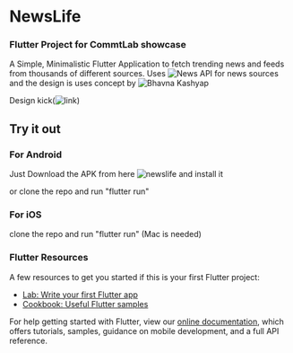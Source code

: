 # NewsLife
### Flutter Project for CommtLab showcase

A Simple, Minimalistic Flutter Application to fetch trending news and feeds from thousands of different sources. Uses ![News API](https://newsapi.org/) for news sources and the design is uses concept by ![Bhavna Kashyap](https://dribbble.com/bhavnakashyap)

Design kick(![link](https://dribbble.com/shots/11975184-Bloglife-News-App))

## Try it out

### For Android
Just Download the APK from here ![newslife](https://drive.google.com/file/d/1MUm-EWF2opn0axpGyoU5Bq-AThL43vyN/view?usp=sharing) and install it

or clone the repo and run "flutter run"

### For iOS

clone the repo and run "flutter run" (Mac is needed)


### Flutter Resources

A few resources to get you started if this is your first Flutter project:

- [Lab: Write your first Flutter app](https://flutter.dev/docs/get-started/codelab)
- [Cookbook: Useful Flutter samples](https://flutter.dev/docs/cookbook)

For help getting started with Flutter, view our
[online documentation](https://flutter.dev/docs), which offers tutorials,
samples, guidance on mobile development, and a full API reference.
